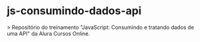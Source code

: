 <h1>js-consumindo-dados-api</h1>
> Repositório do treinamento "JavaScript: Consumindo e tratando dados de uma API" da Alura Cursos Online.
